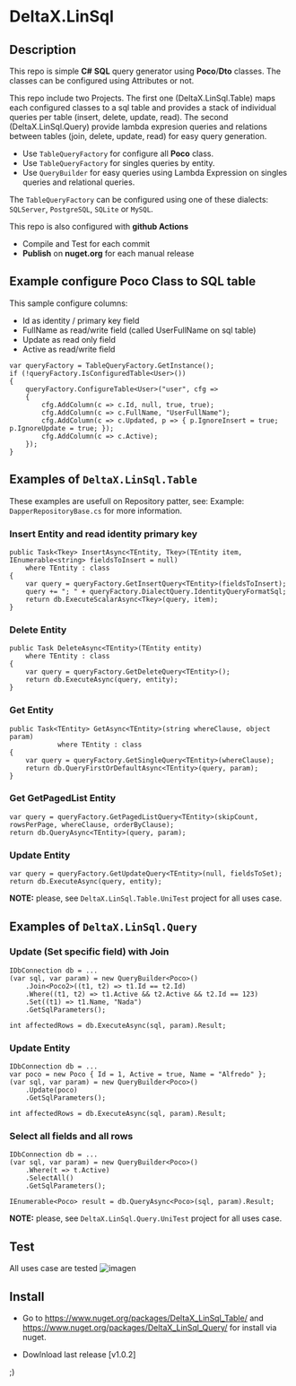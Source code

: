 # DeltaX.LinSql

## Description
This repo is simple **C#** **SQL** query generator using **Poco**/**Dto** classes. The classes can be configured using Attributes or not.

This repo include two Projects. The first one (DeltaX.LinSql.Table) maps each configured classes to a sql table and provides a stack of individual queries per table (insert, delete, update, read). The second (DeltaX.LinSql.Query) provide lambda expresion queries and relations between tables (join, delete, update, read) for easy query generation.

- Use `TableQueryFactory` for configure all **Poco** class.
- Use `TableQueryFactory` for singles queries by entity.
- Use `QueryBuilder` for easy queries using Lambda Expression on singles queries and relational queries.

The `TableQueryFactory` can be configured using one of these dialects: `SQLServer`, `PostgreSQL`, `SQLite` or `MySQL`.

This repo is also configured with **github Actions**

- Compile and Test for each commit
- **Publish** on **nuget.org** for each manual release
 
## Example configure Poco Class to SQL table

This sample configure columns:
 - Id as identity / primary key field
 - FullName as read/write field (called UserFullName on sql table) 
 - Update as read only field
 - Active as read/write field
```
var queryFactory = TableQueryFactory.GetInstance(); 
if (!queryFactory.IsConfiguredTable<User>())
{
    queryFactory.ConfigureTable<User>("user", cfg =>
    {
        cfg.AddColumn(c => c.Id, null, true, true);
        cfg.AddColumn(c => c.FullName, "UserFullName");
        cfg.AddColumn(c => c.Updated, p => { p.IgnoreInsert = true; p.IgnoreUpdate = true; });
        cfg.AddColumn(c => c.Active); 
    });
}
```

## Examples of `DeltaX.LinSql.Table`

These examples are usefull on Repository patter, see: Example: `DapperRepositoryBase.cs` for more information.

### Insert Entity and read identity primary key

```
public Task<Tkey> InsertAsync<TEntity, Tkey>(TEntity item, IEnumerable<string> fieldsToInsert = null)
    where TEntity : class
{
    var query = queryFactory.GetInsertQuery<TEntity>(fieldsToInsert);
    query += "; " + queryFactory.DialectQuery.IdentityQueryFormatSql;
    return db.ExecuteScalarAsync<Tkey>(query, item);
}
```

### Delete Entity
```
public Task DeleteAsync<TEntity>(TEntity entity)
    where TEntity : class
{
    var query = queryFactory.GetDeleteQuery<TEntity>();
    return db.ExecuteAsync(query, entity);
}
```

### Get Entity
```
public Task<TEntity> GetAsync<TEntity>(string whereClause, object param)
            where TEntity : class
{
    var query = queryFactory.GetSingleQuery<TEntity>(whereClause); 
    return db.QueryFirstOrDefaultAsync<TEntity>(query, param);
}
```

### Get GetPagedList Entity
```
var query = queryFactory.GetPagedListQuery<TEntity>(skipCount, rowsPerPage, whereClause, orderByClause); 
return db.QueryAsync<TEntity>(query, param);
```

### Update Entity
```
var query = queryFactory.GetUpdateQuery<TEntity>(null, fieldsToSet);
return db.ExecuteAsync(query, entity);

```

**NOTE:** please, see `DeltaX.LinSql.Table.UniTest` project for all uses case.


## Examples of `DeltaX.LinSql.Query`

### Update (Set specific field) with Join
```
IDbConnection db = ... 
(var sql, var param) = new QueryBuilder<Poco>()
    .Join<Poco2>((t1, t2) => t1.Id == t2.Id)
    .Where((t1, t2) => t1.Active && t2.Active && t2.Id == 123)
    .Set((t1) => t1.Name, "Nada")
    .GetSqlParameters();

int affectedRows = db.ExecuteAsync(sql, param).Result; 

```

### Update Entity 
```
IDbConnection db = ... 
var poco = new Poco { Id = 1, Active = true, Name = "Alfredo" };
(var sql, var param) = new QueryBuilder<Poco>()
    .Update(poco)
    .GetSqlParameters();

int affectedRows = db.ExecuteAsync(sql, param).Result;

```

### Select all fields and all rows
```
IDbConnection db = ... 
(var sql, var param) = new QueryBuilder<Poco>()
    .Where(t => t.Active)
    .SelectAll()
    .GetSqlParameters();

IEnumerable<Poco> result = db.QueryAsync<Poco>(sql, param).Result;

```


**NOTE:** please, see `DeltaX.LinSql.Query.UniTest` project for all uses case.

## Test

All uses case are tested
![imagen](https://user-images.githubusercontent.com/2318691/104198177-ac2a7c80-5404-11eb-84d4-10a5ae033623.png)


## Install 

- Go to https://www.nuget.org/packages/DeltaX_LinSql_Table/ and https://www.nuget.org/packages/DeltaX_LinSql_Query/ 
for install via nuget.
 
- Dowlnload last release [v1.0.2]


;)
